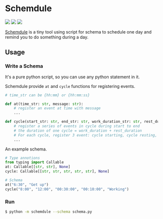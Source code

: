 # Schemdule

![](https://github.com/StardustDL/schemdule/workflows/CI/badge.svg) ![](https://img.shields.io/github/license/StardustDL/schemdule.svg) [![](https://img.shields.io/pypi/dm/schemdule)](https://pypi.org/project/schemdule/)

[Schemdule](https://github.com/StardustDL/schemdule) is a tiny tool using script for schema to schedule one day and remind you to do something during a day.

## Usage

### Write a Schema

It's a pure python script, so you can use any python statement in it.

Schemdule provide `at` and `cycle` functions for registering events.

```python
# time_str can be {hh:mm} or {hh:mm:ss}

def at(time_str: str, message: str):
    # register an event at time with message
    ...

def cycle(start_str: str, end_str: str, work_duration_str: str, rest_duration_str: str, message: str):
    # register a series of events in cycle during start to end
    # the duration of one cycle = work_duration + rest_duration
    # For each cycle, register 3 event: cycle starting, cycle resting, cycle ending
    ...
```

An example schema.

```python
# Type annotions
from typing import Callable
at: Callable[[str, str], None]
cycle: Callable[[str, str, str, str, str], None]

# Schema
at("6:30", "Get up")
cycle("8:00", "12:00", "00:30:00", "00:10:00", "Working")
```

### Run

```sh
$ python -m schemdule --schema schema.py
```
